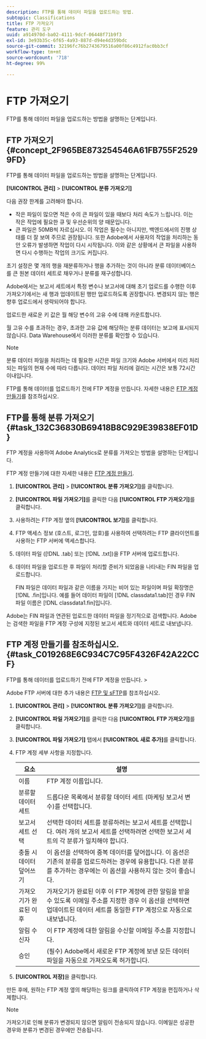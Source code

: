 ```yaml
---
description: FTP를 통해 데이터 파일을 업로드하는 방법.
subtopic: Classifications
title: FTP 가져오기
feature: 관리 도구
uuid: a914970d-ba02-4111-9dcf-06448f71b9f3
exl-id: 3e93b35c-6f65-4a93-887d-d94e4d359bdc
source-git-commit: 32196fc76b2743679516a00f86c4912fac0bb3cf
workflow-type: tm+mt
source-wordcount: '718'
ht-degree: 99%

---
```


# FTP 가져오기

FTP를 통해 데이터 파일을 업로드하는 방법을 설명하는 단계입니다.

## FTP 가져오기 {#concept_2F965BE873254546A61FB755F25299FD}

FTP를 통해 데이터 파일을 업로드하는 방법을 설명하는 단계입니다.

**[!UICONTROL 관리]** > **[!UICONTROL 분류 가져오기]**

다음 권장 한계를 고려해야 합니다.

* 작은 파일이 많으면 적은 수의 큰 파일이 있을 때보다 처리 속도가 느립니다. 이는 작은 작업에 필요한 큐 및 우선순위의 양 때문입니다.
* 큰 파일은 50MB씩 자르십시오. 이 작업은 필수는 아니지만, 백엔드에서의 진행 상태를 더 잘 보여 주므로 권장됩니다. 또한 Adobe에서 사용자의 작업을 처리하는 동안 오류가 발생하면 작업이 다시 시작됩니다. 이와 같은 상황에서 큰 파일을 사용하면 다시 수행하는 작업의 크기도 커집니다.

초기 설정은 몇 개의 행을 재분류하거나 행을 추가하는 것이 아니라 분류 데이터베이스를 큰 원본 데이터 세트로 채우거나 분류를 재구성합니다.

Adobe에서는 보고서 세트에서 특정 변수나 보고서에 대해 초기 업로드를 수행한 이후 가져오기에서는 새 행과 업데이트된 행만 업로드하도록 권장합니다. 변경되지 않는 행은 향후 업로드에서 생략되어야 합니다.

업로드한 새로운 키 값은 월 해당 변수의 고유 수에 대해 카운트합니다.

월 고유 수를 초과하는 경우, 초과한 고유 값에 해당하는 분류 데이터는 보고에 표시되지 않습니다. Data Warehouse에서 이러한 분류를 확인할 수 있습니다.

>[!NOTE]
>
>분류 데이터 파일을 처리하는 데 필요한 시간은 파일 크기와 Adobe 서버에서 미리 처리되는 파일의 현재 수에 따라 다릅니다. 데이터 파일 처리에 걸리는 시간은 보통 72시간 이내입니다.

FTP를 통해 데이터를 업로드하기 전에 FTP 계정을 만듭니다. 자세한 내용은 [FTP 계정 만들기](/help/components/classifications/importer/c-uploading-saint-data-files-via-ftp.md#task_C019268E6C934C7C95F4326F42A22CCF)를 참조하십시오.

## FTP를 통해 분류 가져오기 {#task_132C36830B69418B8C929E39838EF01D}

 FTP 계정을 사용하여 Adobe Analytics로 분류를 가져오는 방법을 설명하는 단계입니다.

FTP 계정 만들기에 대한 자세한 내용은 [FTP 계정 만들기](/help/components/classifications/importer/c-uploading-saint-data-files-via-ftp.md#task_C019268E6C934C7C95F4326F42A22CCF).

1. **[!UICONTROL 관리]** > **[!UICONTROL 분류 가져오기]**&#x200B;를 클릭합니다.
1. **[!UICONTROL 파일 가져오기]**&#x200B;를 클릭한 다음 **[!UICONTROL FTP 가져오기]**&#x200B;를 클릭합니다.
1. 사용하려는 FTP 계정 옆의 **[!UICONTROL 보기]**&#x200B;를 클릭합니다.
1. FTP 액세스 정보 (호스트, 로그인, 암호)를 사용하여 선택하려는 FTP 클라이언트를 사용하는 FTP 서버에 액세스합니다.
1. 데이터 파일 ([!DNL .tab] 또는 [!DNL .txt])을 FTP 서버에 업로드합니다.
1. 데이터 파일을 업로드한 후 파일이 처리할 준비가 되었음을 나타내는 FIN 파일을 업로드합니다.

   FIN 파일은 데이터 파일과 같은 이름을 가지는 비어 있는 파일이며 파일 확장명은 [!DNL .fin]입니다. 예를 들어 데이터 파일이 [!DNL classdata1.tab]인 경우 FIN 파일 이름은 [!DNL classdata1.fin]입니다.

Adobe는 FIN 파일과 연관된 업로드한 데이터 파일을 정기적으로 검색합니다. Adobe는 검색한 파일을 FTP 계정 구성에 지정된 보고서 세트와 데이터 세트로 내보냅니다.

## FTP 계정 만들기를 참조하십시오. {#task_C019268E6C934C7C95F4326F42A22CCF}

FTP를 통해 데이터를 업로드하기 전에 FTP 계정을 만듭니다. >

Adobe FTP 서버에 대한 추가 내용은 [FTP 및 sFTP](https://experienceleague.adobe.com/docs/analytics/export/ftp-and-sftp/ftp-overview.html?lang=ko-KR)를 참조하십시오.

1. **[!UICONTROL 관리]** > **[!UICONTROL 분류 가져오기]**&#x200B;를 클릭합니다.
1. **[!UICONTROL 파일 가져오기]**&#x200B;를 클릭한 다음 **[!UICONTROL FTP 가져오기]**&#x200B;를 클릭합니다.
1. **[!UICONTROL 파일 가져오기]** 탭에서 **[!UICONTROL 새로 추가]**&#x200B;를 클릭합니다.
1. FTP 계정 세부 사항을 지정합니다.

   | 요소 | 설명 |
   |---|---|
   | 이름 | FTP 계정 이름입니다. |
   | 분류할 데이터 세트 | 드롭다운 목록에서 분류할 데이터 세트 (마케팅 보고서 변수)를 선택합니다. |
   | 보고서 세트 선택 | 선택한 데이터 세트를 분류하려는 보고서 세트를 선택합니다. 여러 개의 보고서 세트를 선택하려면 선택한 보고서 세트의 각 분류가 일치해야 합니다. |
   | 충돌 시 데이터 덮어쓰기 | 이 옵션을 선택하여 중복 데이터를 덮어씁니다. 이 옵션은 기존의 분류를 업로드하려는 경우에 유용합니다. 다른 분류를 추가하는 경우에는 이 옵션을 사용하지 않는 것이 좋습니다. |
   | 가져오기가 완료된 이후 | 가져오기가 완료된 이후 이 FTP 계정에 관한 알림을 받을 수 있도록 이메일 주소를 지정한 경우 이 옵션을 선택하면 업데이트된 데이터 세트를 동일한 FTP 계정으로 자동으로 내보냅니다. |
   | 알림 수신자 | 이 FTP 계정에 대한 알림을 수신할 이메일 주소를 지정합니다. |
   | 승인 | (필수) Adobe에서 새로운 FTP 계정에 보낸 모든 데이터 파일을 자동으로 가져오도록 허가합니다. |

1. **[!UICONTROL 저장]**&#x200B;을 클릭합니다.

만든 후에, 원하는 FTP 계정 옆의 해당하는 링크를 클릭하여 FTP 계정을 편집하거나 삭제합니다.

>[!NOTE]
>
>가져오기로 인해 분류가 변경되지 않으면 알림이 전송되지 않습니다. 이메일은 성공한 경우와 분류가 변경된 경우에만 전송됩니다.
